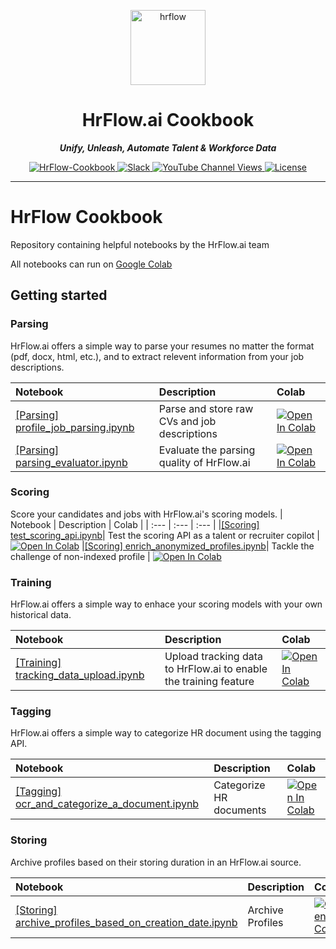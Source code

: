 <p align="center">
  <a href="https://hrflow.ai">
    <img alt="hrflow" src="https://img.riminder.net/logo-hrflow.svg" width="120" />
  </a>
</p>
<h1 align="center">
  HrFlow.ai Cookbook
</h1>
<p align="center">
    <em><b>Unify, Unleash, Automate Talent & Workforce Data</b></em>
</p>

<p align="center">
    <a href="https://github.com/Riminder/hrflow-cookbook" target="_blank">
        <img src="https://img.shields.io/github/stars/riminder/hrflow-cookbook?style=social" alt="HrFlow-Cookbook">
    </a>
    <a href="https://join.slack.com/t/hrflow-club/shared_invite/zt-1qzbtkacg-pb7qhTyHAmditoKt_xPtSw" target="_blank">
        <img src="https://img.shields.io/badge/slack-join-white.svg?logo=slack" alt="Slack">
    </a>
    <a href="https://www.youtube.com/@hrflow.aiacademy9534/?sub_confirmation=1" target="_blank">
        <img alt="YouTube Channel Views" src="https://img.shields.io/youtube/channel/views/UCb6YzPCNnGEPTfrX-GmQyTg?style=social">
    </a>
    <a href="" target="_blank">
    <img src="https://img.shields.io/static/v1?label=license&message=MIT&color=white" alt="License">
    </a>
</p>

---

# HrFlow Cookbook
Repository containing helpful notebooks by the HrFlow.ai team

All notebooks can run on [Google Colab](https://colab.research.google.com/)

## Getting started

### Parsing
HrFlow.ai offers a simple way to parse your resumes no matter the format (pdf, docx, html, etc.), and to extract relevent information from your job descriptions. 

<!-- Table -->
| Notebook | Description | Colab |
| :--- | :--- | :--- |
|[[Parsing] profile_job_parsing.ipynb](/examples/%5BParsing%5D%20profile_job_parsing.ipynb) | Parse and store raw CVs and job descriptions | [![Open In Colab](https://colab.research.google.com/assets/colab-badge.svg)](https://colab.research.google.com/github/Riminder/hrflow-cookbook/blob/main/examples/%5BParsing%5D%20profile_job_parsing.ipynb) |
| [[Parsing] parsing_evaluator.ipynb](/examples/%5BParsing%5D%20parsing_evaluator.ipynb) | Evaluate the parsing quality of HrFlow.ai | [![Open In Colab](https://colab.research.google.com/assets/colab-badge.svg)](https://colab.research.google.com/github/Riminder/hrflow-cookbook/blob/main/examples/%5BParsing%5D%20parsing_evaluator.ipynb) |


### Scoring
Score your candidates and jobs with HrFlow.ai's scoring models.
| Notebook | Description | Colab |
| :--- | :--- | :--- |
|[[Scoring] test_scoring_api.ipynb](examples/%5BScoring%5D%20test_scoring_api.ipynb)| Test the scoring API as a talent or recruiter copilot | [![Open In Colab](https://colab.research.google.com/assets/colab-badge.svg)](https://colab.research.google.com/github/Riminder/hrflow-cookbook/blob/main/examples/%5BScoring%5D%20test_scoring_api.ipynb)
|[[Scoring] enrich_anonymized_profiles.ipynb](examples/%5BScoring%5D%20enrich_anonymized_profiles.ipynb)| Tackle the challenge of non-indexed profile | [![Open In Colab](https://colab.research.google.com/assets/colab-badge.svg)](https://colab.research.google.com/github/Riminder/hrflow-cookbook/blob/main/examples/%5BScoring%5D%20enrich_anonymized_profiles.ipynb)


### Training
HrFlow.ai offers a simple way to enhace your scoring models with your own historical data.

<!-- Table -->
| Notebook | Description | Colab |
| :--- | :--- | :--- |
|[[Training] tracking_data_upload.ipynb](examples/%5BTraining%5D%20tracking_data_upload.ipynb)| Upload tracking data to HrFlow.ai to enable the training feature | [![Open In Colab](https://colab.research.google.com/assets/colab-badge.svg)](https://colab.research.google.com/github/Riminder/hrflow-cookbook/blob/main/examples/%5BTraining%5D%20tracking_data_upload.ipynb)


### Tagging
HrFlow.ai offers a simple way to categorize HR document using the tagging API.

<!-- Table -->
| Notebook | Description | Colab |
| :--- | :--- | :--- |
|[[Tagging] ocr_and_categorize_a_document.ipynb](examples/%5BTagging%5D%20ocr_and_categorize_a_document.ipynb)| Categorize HR documents | [![Open In Colab](https://colab.research.google.com/assets/colab-badge.svg)](https://colab.research.google.com/github/Riminder/hrflow-cookbook/blob/main/examples/%5BTagging%5D%20ocr_and_categorize_a_document.ipynb)


### Storing
Archive profiles based on their storing duration in an HrFlow.ai source.

<!-- Table -->
| Notebook | Description | Colab |
| :--- | :--- | :--- |
|[[Storing] archive_profiles_based_on_creation_date.ipynb](examples/%5BStoring%5D%20archive_profiles_based_on_creation_date.ipynb)| Archive Profiles | [![Open In Colab](https://colab.research.google.com/assets/colab-badge.svg)](https://colab.research.google.com/github/Riminder/hrflow-cookbook/blob/main/examples/%5BStoring%5D%20archive_profiles_based_on_creation_date.ipynb)
